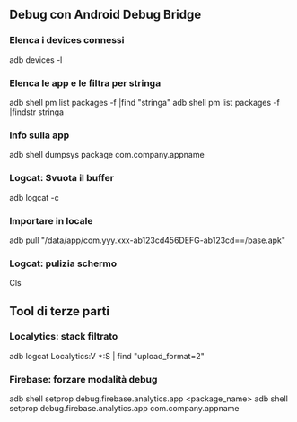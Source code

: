 ## Debug con Android Debug Bridge

### Elenca i devices connessi
adb devices -l

### Elenca le app e le filtra per stringa
adb shell pm list packages -f |find "stringa"
adb shell pm list packages -f |findstr stringa

### Info sulla app
adb shell dumpsys package com.company.appname

### Logcat: Svuota il buffer
adb logcat -c

### Importare in locale
adb pull "/data/app/com.yyy.xxx-ab123cd456DEFG-ab123cd==/base.apk"

### Logcat: pulizia schermo
Cls

## Tool di terze parti
### Localytics: stack filtrato
adb logcat Localytics:V *:S | find "upload_format=2"
 
### Firebase: forzare modalità debug
adb shell setprop debug.firebase.analytics.app <package_name>
adb shell setprop debug.firebase.analytics.app com.company.appname
